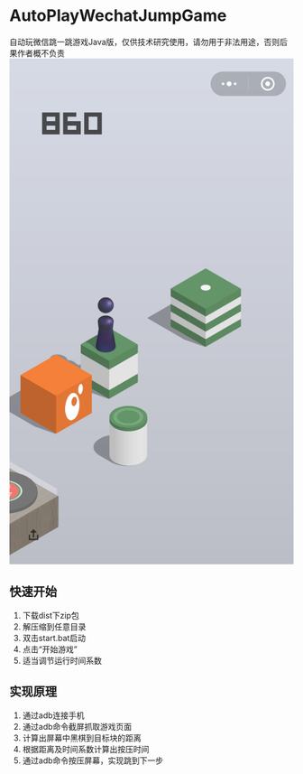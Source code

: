 # AutoPlayWechatJumpGame
自动玩微信跳一跳游戏Java版，仅供技术研究使用，请勿用于非法用途，否则后果作者概不负责
![](pic.png)

## 快速开始
1. 下载dist下zip包
2. 解压缩到任意目录
3. 双击start.bat启动
4. 点击“开始游戏” 
5. 适当调节运行时间系数

## 实现原理
1. 通过adb连接手机
2. 通过adb命令截屏抓取游戏页面
3. 计算出屏幕中黑棋到目标块的距离
4. 根据距离及时间系数计算出按压时间
5. 通过adb命令按压屏幕，实现跳到下一步

